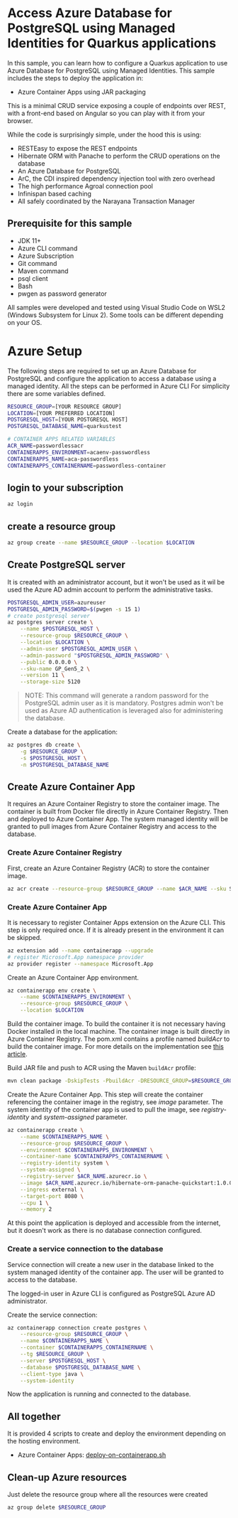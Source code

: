 # Access Azure Database for PostgreSQL using Managed Identities for Quarkus applications

In this sample, you can learn how to configure a Quarkus application to use Azure Database for PostgreSQL using Managed Identities. This sample includes the steps to deploy the application in:

* Azure Container Apps using JAR packaging

This is a minimal CRUD service exposing a couple of endpoints over REST,
with a front-end based on Angular so you can play with it from your browser.

While the code is surprisingly simple, under the hood this is using:
- RESTEasy to expose the REST endpoints
- Hibernate ORM with Panache to perform the CRUD operations on the database
- An Azure Database for PostgreSQL
- ArC, the CDI inspired dependency injection tool with zero overhead
- The high performance Agroal connection pool
- Infinispan based caching
- All safely coordinated by the Narayana Transaction Manager

## Prerequisite for this sample

* JDK 11+
* Azure CLI command
* Azure Subscription
* Git command
* Maven command
* psql client
* Bash
* pwgen as password generator

All samples were developed and tested using Visual Studio Code on WSL2 (Windows Subsystem for Linux 2). Some tools can be different depending on your OS.

# Azure Setup

The following steps are required to set up an Azure Database for PostgreSQL and configure the application to access a database using a managed identity. All the steps can be performed in Azure CLI
For simplicity there are some variables defined.

```bash
RESOURCE_GROUP=[YOUR RESOURCE GROUP]
LOCATION=[YOUR PREFERRED LOCATION]
POSTGRESQL_HOST=[YOUR POSTGRESQL HOST] 
POSTGRESQL_DATABASE_NAME=quarkustest

# CONTAINER APPS RELATED VARIABLES
ACR_NAME=passwordlessacr
CONTAINERAPPS_ENVIRONMENT=acaenv-passwordless
CONTAINERAPPS_NAME=aca-passwordless
CONTAINERAPPS_CONTAINERNAME=passwordless-container
```

## login to your subscription

```bash
az login
```

## create a resource group

```bash
az group create --name $RESOURCE_GROUP --location $LOCATION
```

## Create PostgreSQL server

It is created with an administrator account, but it won't be used as it wil be used the Azure AD admin account to perform the administrative tasks.

```bash
POSTGRESQL_ADMIN_USER=azureuser
POSTGRESQL_ADMIN_PASSWORD=$(pwgen -s 15 1)
# create postgresql server
az postgres server create \
    --name $POSTGRESQL_HOST \
    --resource-group $RESOURCE_GROUP \
    --location $LOCATION \
    --admin-user $POSTGRESQL_ADMIN_USER \
    --admin-password "$POSTGRESQL_ADMIN_PASSWORD" \
    --public 0.0.0.0 \
    --sku-name GP_Gen5_2 \
    --version 11 \
    --storage-size 5120 
```
> NOTE: This command will generate a random password for the PostgreSQL admin user as it is mandatory. Postgres admin won't be used as Azure AD authentication is leveraged also for administering the database.

Create a database for the application:

```bash
az postgres db create \
    -g $RESOURCE_GROUP \
    -s $POSTGRESQL_HOST \
    -n $POSTGRESQL_DATABASE_NAME
```

## Create Azure Container App

It requires an Azure Container Registry to store the container image. The container is built from Docker file directly in Azure Container Registry. Then and deployed to Azure Container App. The system managed identity will be granted to pull images from Azure Container Registry and access to the database.

### Create Azure Container Registry

First, create an Azure Container Registry (ACR) to store the container image.

```bash
az acr create --resource-group $RESOURCE_GROUP --name $ACR_NAME --sku Standard --location $LOCATION
```

### Create Azure Container App

It is necessary to register Container Apps extension on the Azure CLI. This step is only required once. If it is already present in the environment it can be skipped.

```bash
az extension add --name containerapp --upgrade
# register Microsoft.App namespace provider
az provider register --namespace Microsoft.App
```

Create an Azure Container App environment.

```bash
az containerapp env create \
    --name $CONTAINERAPPS_ENVIRONMENT \
    --resource-group $RESOURCE_GROUP \
    --location $LOCATION
```

Build the container image. To build the container it is not necessary having Docker installed in the local machine. The container image is built directly in Azure Container Registry. The pom.xml contains a profile named _buildAcr_ to build the container image. For more details on the implementation see [this article](https://techcommunity.microsoft.com/t5/fasttrack-for-azure/using-azure-container-registry-to-build-docker-images-for-java/ba-p/3563875).

Build JAR file and push to ACR using the Maven `buildAcr` profile:
```bash
mvn clean package -DskipTests -PbuildAcr -DRESOURCE_GROUP=$RESOURCE_GROUP -DACR_NAME=$ACR_NAME
```

Create the Azure Container App. This step will create the container referencing the container image in the registry, see _image_ parameter. The system identity of the container app is used to pull the image, see _registry-identity_ and _system-assigned_ parameter.
    
```bash
az containerapp create \
    --name $CONTAINERAPPS_NAME \
    --resource-group $RESOURCE_GROUP \
    --environment $CONTAINERAPPS_ENVIRONMENT \
    --container-name $CONTAINERAPPS_CONTAINERNAME \
    --registry-identity system \
    --system-assigned \
    --registry-server $ACR_NAME.azurecr.io \
    --image $ACR_NAME.azurecr.io/hibernate-orm-panache-quickstart:1.0.0-SNAPSHOT \
    --ingress external \
    --target-port 8080 \
    --cpu 1 \
    --memory 2
```


At this point the application is deployed and accessible from the internet, but it doesn't work as there is no database connection configured.

### Create a service connection to the database

Service connection will create a new user in the database linked to the system managed identity of the container app. The user will be granted to access to the database.

The logged-in user in Azure CLI is configured as PostgreSQL Azure AD administrator.

Create the service connection:

```bash
az containerapp connection create postgres \
    --resource-group $RESOURCE_GROUP \
    --name $CONTAINERAPPS_NAME \
    --container $CONTAINERAPPS_CONTAINERNAME \
    --tg $RESOURCE_GROUP \
    --server $POSTGRESQL_HOST \
    --database $POSTGRESQL_DATABASE_NAME \
    --client-type java \
    --system-identity
```

Now the application is running and connected to the database.

## All together

It is provided 4 scripts to create and deploy the environment depending on the hosting environment.

* Azure Container Apps: [deploy-on-containerapp.sh](azure/deploy-on-containerapp.sh)

## Clean-up Azure resources

Just delete the resource group where all the resources were created

```bash
az group delete $RESOURCE_GROUP
```
